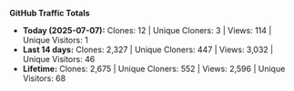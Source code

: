 
**GitHub Traffic Totals**

- **Today (2025-07-07):** Clones: 12 | Unique Cloners: 3 | Views: 114 | Unique Visitors: 1
- **Last 14 days:** Clones: 2,327 | Unique Cloners: 447 | Views: 3,032 | Unique Visitors: 46
- **Lifetime:** Clones: 2,675 | Unique Cloners: 552 | Views: 2,596 | Unique Visitors: 68
